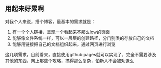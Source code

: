 ## 用起来好累啊

对我个人来说，搭个博客，最基本的需求就是：

1. 有一个个人链接，呈现一个看起来不那么low的页面
2. 能够像文件系统一样，可以一层层的创建路径，分门别类的存放自己的文档
3. 能够用链接把自己的文档组织起来，通过网页进行浏览

这几项需求，目前看来，直接使用github pages就可以实现了，完全不需要涉及其他的东西，网上那些个攻略，搞得那么复杂，怕新人不会被劝退么
